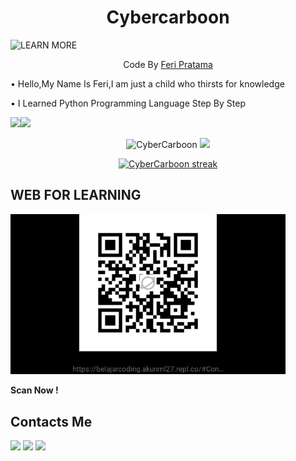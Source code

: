 <h1 align="center">
  Cybercarboon
</h1>
</div>
<img src ="https://camo.githubusercontent.com/c1dcb74cc1c1835b1d716f5051499a2814c683c806b15f04b0eba492863703e9/68747470733a2f2f63646e2e6472696262626c652e636f6d2f75736572732f3733303730332f73637265656e73686f74732f363538313234332f6176656e746f2e676966" "440" title="WEB" alt="LEARN MORE">

<p align="center">
  Code By <a href="https://github.com/CyberCarboon">Feri Pratama</a>
</p>
<h6">• Hello,My Name Is Feri,I am just a child who thirsts for knowledge</h6>
<p>• I Learned Python Programming Language Step By Step<p>
<img src = "https://github-readme-stats.vercel.app/api?username=CyberCarboon&show_icons=true&theme=bear](https://github-readme-stats.vercel.app/api?username=CyberCarboon&show_icons=true&count_private=true&title_color=f7d745&text_color=b2d76c&icon_color=6562af&bg_color=00000000&hide=bg-color&hide_border=true" width = 400><img src = "https://github-readme-stats.vercel.app/api/top-langs/?username=CyberCarboon&layout=compact&count_private=true&title_color=f7d745&text_color=b2d76c&icon_color=6562af&bg_color=00000000&hide=bg-color&hide_border=true" width = 400>
<br><p align='center'><img src="https://komarev.com/ghpvc/?username=CyberCarboon&label=Total%20Profile%20Visitor&color=071A2C&style=for-the-badge" alt="CyberCarboon" />
<a href="https://api.daily.dev/get?r=CyberCarboon"><img src="https://opencollective.com/vuejs/contributors.svg?width=900" /></a>
<p align='center'><a href="https://api.daily.dev/get?r=CyberCarboon">
<p align="center">
    <a href="https://github.com/CyberCarboon/github-readme-streak-stats">
        <img title="🔥 Get streak stats for your profile at git.io/streak-stats" alt="CyberCarboon streak" src="https://github-readme-streak-stats.herokuapp.com/?user=CyberCarboon&theme=black-ice&hide_border=true&stroke=0000&background=060A0CD0"/>
    </a>
</p>

## WEB FOR LEARNING
<img src="https://github.com/CyberCarboon/CyberCarboon/blob/main/QR.jpg" width="440" title="WEB" alt="LEARN MORE">
</p>

**Scan Now !**

## Contacts Me
[![](https://img.shields.io/badge/Github-black?logo=Github&logoColor=black&labelColor=white)](https://www.github.com/CyberCarboon)
[![](https://img.shields.io/badge/Whatsapp-CHAT-blue?logo=Whatsapp&logoColor=Brightgreen&labelColor=white)](https://wa.me/6288225349583?text=dari+github)
[![](https://img.shields.io/badge/Facebook-blue?logo=Facebook&logoColor=blue&labelColor=white)](https://www.facebook.com/smart.danie.3)
